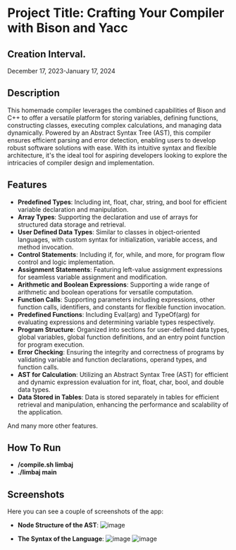 # Project Title: Crafting Your Compiler with Bison and Yacc

## Creation Interval.
December 17, 2023-January 17, 2024

## Description
This homemade compiler leverages the combined capabilities of Bison and C++ to offer a versatile platform for storing variables, defining functions, constructing classes, executing complex calculations, and managing data dynamically. Powered by an Abstract Syntax Tree (AST), this compiler ensures efficient parsing and error detection, enabling users to develop robust software solutions with ease. With its intuitive syntax and flexible architecture, it's the ideal tool for aspiring developers looking to explore the intricacies of compiler design and implementation.

## Features

- **Predefined Types**: Including int, float, char, string, and bool for efficient variable declaration and manipulation.
- **Array Types**: Supporting the declaration and use of arrays for structured data storage and retrieval.
- **User Defined Data Types**: Similar to classes in object-oriented languages, with custom syntax for initialization, variable access, and method invocation.
- **Control Statements**: Including if, for, while, and more, for program flow control and logic implementation.
- **Assignment Statements**: Featuring left-value assignment expressions for seamless variable assignment and modification.
- **Arithmetic and Boolean Expressions**: Supporting a wide range of arithmetic and boolean operations for versatile computation.
- **Function Calls**: Supporting parameters including expressions, other function calls, identifiers, and constants for flexible function invocation.
- **Predefined Functions**: Including Eval(arg) and TypeOf(arg) for evaluating expressions and determining variable types respectively.
- **Program Structure**: Organized into sections for user-defined data types, global variables, global function definitions, and an entry point function for program execution.
- **Error Checking**: Ensuring the integrity and correctness of programs by validating variable and function declarations, operand types, and function calls.
- **AST for Calculation**: Utilizing an Abstract Syntax Tree (AST) for efficient and dynamic expression evaluation for int, float, char, bool, and double data types.
- **Data Stored in Tables**: Data is stored separately in tables for efficient retrieval and manipulation, enhancing the performance and scalability of the application.

And many more other features.

## How To Run
- **/compile.sh limbaj**
- **./limbaj main**

## Screenshots

Here you can see a couple of screenshots of the app:

- **Node Structure of the AST**: 
![image](https://github.com/AlexandruRoscaPOO/Home_Made_Compiler/assets/113398639/f30c809b-d752-47ac-a840-ac3821022a6e)

- **The Syntax of the Language**: 
![image](https://github.com/AlexandruRoscaPOO/Home_Made_Compiler/assets/113398639/fdc2128f-9bf5-4901-aa9e-b32802264480)
![image](https://github.com/AlexandruRoscaPOO/Home_Made_Compiler/assets/113398639/d2ebd22a-64a0-4c03-9f71-cefd2913f7e8)







